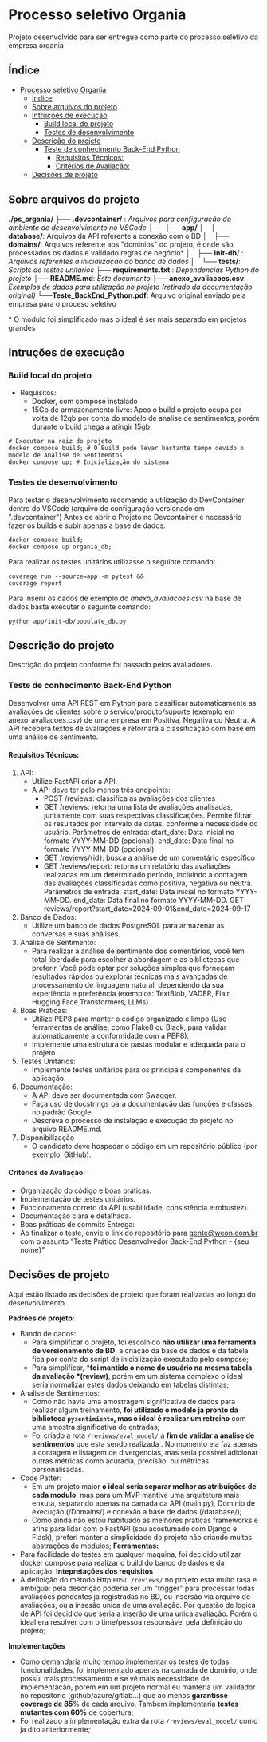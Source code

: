 # Processo seletivo Organia

Projeto desenvolvido para ser entregue como parte do processo seletivo da empresa organia


## Índice

<!-- TOC -->
- [Processo seletivo Organia](#processo-seletivo-organia)
  - [Índice](#índice)
  - [Sobre arquivos do projeto](#sobre-arquivos-do-projeto)
  - [Intruções de execução](#intruções-de-execução)
    - [Build local do projeto](#build-local-do-projeto)
    - [Testes de desenvolvimento](#testes-de-desenvolvimento)
  - [Descrição do projeto](#descrição-do-projeto)
    - [Teste de conhecimento Back-End Python](#teste-de-conhecimento-back-end-python)
      - [Requisitos Técnicos:](#requisitos-técnicos)
      - [Critérios de Avaliação:](#critérios-de-avaliação)
  - [Decisões de projeto](#decisões-de-projeto)
<!-- /TOC -->


## Sobre arquivos do projeto

**./ps_organia/**
├── **.devcontainer/** : *Arquivos para configuração do ambiente de desenvolvimento no VSCode*
├──
├── **app/**
│&emsp;├── **database/**: Arquivos da API referente a conexão com o BD
│&emsp;├── **domains/**: Arquivos referente aos "dominios" do projeto, é onde são processados os dados e validado regras de negócio*
│&emsp;├── **init-db/** : *Arquivos referentes a inicialização do banco de dados*
│&emsp;└── **tests/**: *Scripts de testes unitarios*
├── **requirements.txt** : *Dependencias Python do projeto*
├── **README.md**: *Este documento*
├── **anexo_avaliacoes.csv**: *Exemplos de dados para utilização no projeto (retirado da documentação original)*
└──**Teste_BackEnd_Python.pdf**: Arquivo original enviado pela empresa para o proceso seletivo

\* O modulo foi simplificado mas o ideal é ser mais separado em projetos grandes
## Intruções de execução
### Build local do projeto
 - Requisitos:
    - Docker, com compose instalado
    - 15Gb de armazenamento livre:
        Apos o build o projeto ocupa por volta de 12gb por conta do modelo de analise de sentimentos, porém durante o build chega a atingir 15gb;

  ```shell
  # Executar na raiz do projeto
  docker compose build; # O Build pode levar bastante tempo devido o modelo de Analise de Sentimentos
  docker compose up; # Inicialização do sistema
  ```

### Testes de desenvolvimento
Para testar o desenvolvimento recomendo a utilização do DevContainer dentro do VSCode (arquivo de configuração versionado em ".devcontainer")
Antes de abrir o Projeto no Devcontainer é necessário fazer os builds e subir apenas a base de dados:

```shell
docker compose build;
docker compose up organia_db;
```

Para realizar os testes unitários utilizasse o seguinte comando:
```
coverage run --source=app -m pytest &&
coverage report

```

Para inserir os dados de exemplo  do *anexo_avaliacoes.csv* na base de dados basta executar o seguinte comando:

```shell
python app/init-db/populate_db.py
```

## Descrição do projeto
Descrição do projeto conforme foi passado pelos avaliadores.
### Teste de conhecimento Back-End Python
Desenvolver uma API REST em Python para classificar automaticamente as avaliações de clientes sobre o serviço/produto/suporte (exemplo em anexo_avaliacoes.csv) de uma empresa em Positiva, Negativa ou Neutra. A API receberá textos de avaliações e retornará a classificação com base em uma análise de sentimento.
#### Requisitos Técnicos:
1. API:
    - Utilize FastAPI criar a API.
    - A API deve ter pelo menos três endpoints:
        - POST /reviews: classifica as avaliações dos clientes
        - GET /reviews: retorna uma lista de avaliações analisadas, juntamente com suas respectivas classificações. Permite filtrar os resultados por intervalo de datas, conforme a necessidade do usuário. Parâmetros de entrada: start_date: Data inicial no formato YYYY-MM-DD (opcional). end_date: Data final no formato YYYY-MM-DD (opcional).
        - GET /reviews/{id}: busca a análise de um comentário específico
        - GET /reviews/report: retorna um relatório das avaliações realizadas em um determinado período, incluindo a contagem das avaliações classificadas como positiva, negativa ou neutra. Parâmetros de entrada: start_date: Data inicial no formato YYYY-MM-DD. end_date: Data final no formato YYYY-MM-DD. GET reviews/report?start_date=2024-09-01&end_date=2024-09-17
2. Banco de Dados:
    - Utilize um banco de dados PostgreSQL para armazenar as conversas e suas análises.
3. Análise de Sentimento:
    - Para realizar a análise de sentimento dos comentários, você tem total liberdade para escolher a abordagem e as bibliotecas que preferir. Você pode optar por soluções simples que forneçam resultados rápidos ou explorar técnicas mais avançadas de processamento de linguagem natural, dependendo da sua experiência e preferência (exemplos: TextBlob, VADER, Flair, Hugging Face Transformers, LLMs).
4. Boas Práticas:
    - Utilize PEP8 para manter o código organizado e limpo (Use ferramentas de análise, como Flake8 ou Black, para validar automaticamente a conformidade com a PEP8).
    - Implemente uma estrutura de pastas modular e adequada para o projeto.
5. Testes Unitários:
    - Implemente testes unitários para os principais componentes da aplicação.
6. Documentação:
    - A API deve ser documentada com Swagger.
    - Faça uso de docstrings para documentação das funções e classes, no padrão Google.
    - Descreva o processo de instalação e execução do projeto no arquivo README.md.
7. Disponibilização
    - O candidato deve hospedar o código em um repositório público (por exemplo, GitHub).

#### Critérios de Avaliação:
- Organização do código e boas práticas.
- Implementação de testes unitários.
- Funcionamento correto da API (usabilidade, consistência e robustez).
- Documentação clara e detalhada.
- Boas práticas de commits Entrega:
- Ao finalizar o teste, envie o link do repositório para gente@weon.com.br com o assunto “Teste Prático Desenvolvedor Back-End Python - {seu nome}”

## Decisões de projeto
Aqui estão listado as decisões de projeto que foram realizadas ao longo do desenvolvimento.

**Padrões de projeto:**
  - Bando de dados:
    - Para simplificar o projeto, foi escolhido **não utilizar uma ferramenta de versionamento de BD**, a criação da base de dados e da tabela fica por conta do script de inicialização executado pelo compose;
    - Para simplificar, ***foi mantido o nome do usuário na mesma tabela da avaliação *(review)**, porém em um sistema complexo o ideal seria normalizar estes dados deixando em tabelas distintas;
  - Analise de Sentimentos:
    - Como não havia uma amostragem significativa de dados para realizar algum treinamento, **foi utilizado o modelo ja pronto da biblioteca `pysentimiento`, mas o ideal é realizar um retreino** com uma amostra significativa de entradas;
    - Foi criado a rota `/reviews/eval_model/` a **fim de validar a analise de sentimentos** que esta sendo realizada . No momento ela faz apenas a contagem e listagem de divergencias, mas seria possivel adicionar outras métricas como acuracia, precisão, ou métricas personalisadas.
  - Code Patter:
    - Em um projeto maior **o ideal seria separar melhor as atribuições de cada modulo**, mas para um MVP mantive uma arquitetura mais enxuta, separando apenas na camada da API (main.py), Dominio de execução (/Domains/) e conexão a base de dados (/database/);
    - Como ainda não estou habituado as melhores praticas frameworks e afins para lidar com o FastAPI (sou acostumado com Django e Flask), preferi manter a simplicidade do projeto não criando muitas abstrações de modulos;
**Ferramentas:**
  - Para facilidade do testes em qualquer maquina, foi decidido utilizar docker compose para realizar o build do banco de dados e da aplicação;
**Intepretações dos requisitos**
  - A definição do método Http `POST /reviews/` no projeto esta muito rasa e ambigua: pela descrição poderia ser um "trigger" para processar todas avaliações pendentes ja registradas no BD, ou insersão via arquivo de avaliações, ou a insesão unica de uma avaliação. Por questão de logica de API foi decidido que seria a inserão de uma unica avaliação. Porém o ideal era resolver com o time/pessoa responsável pela definição do projeto;

**Implementações**
  - Como demandaria muito tempo implementar os testes de todas funcionalidades, foi implementado apenas na camada de dominio, onde possui mais processamento e se vê mais necessidade de implementação, porém em um projeto normal eu manteria um validador no repositorio (github/azure/gitlab...) que ao menos **garantisse coverage de 85**% de cada arquivo. Também implementaria **testes mutantes com 60%** de cobertura;
  - Foi realizado a implementação extra da rota `/reviews/eval_model/` como ja dito anteriormente;
